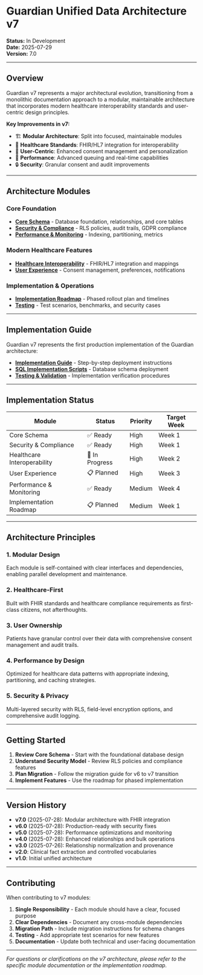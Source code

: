 # Guardian Unified Data Architecture v7

**Status:** In Development  
**Date:** 2025-07-29  
**Version:** 7.0  

---

## Overview

Guardian v7 represents a major architectural evolution, transitioning from a monolithic documentation approach to a modular, maintainable architecture that incorporates modern healthcare interoperability standards and user-centric design principles.

**Key Improvements in v7:**
- 🏗️ **Modular Architecture**: Split into focused, maintainable modules
- 🏥 **Healthcare Standards**: FHIR/HL7 integration for interoperability
- 👤 **User-Centric**: Enhanced consent management and personalization
- 🚀 **Performance**: Advanced queuing and real-time capabilities
- 🔒 **Security**: Granular consent and audit improvements

---

## Architecture Modules

### Core Foundation
- **[Core Schema](./core-schema.md)** - Database foundation, relationships, and core tables
- **[Security & Compliance](./security-compliance.md)** - RLS policies, audit trails, GDPR compliance
- **[Performance & Monitoring](./performance-monitoring.md)** - Indexing, partitioning, metrics

### Modern Healthcare Features
- **[Healthcare Interoperability](./healthcare-interoperability.md)** - FHIR/HL7 integration and mappings
- **[User Experience](./user-experience.md)** - Consent management, preferences, notifications

### Implementation & Operations
- **[Implementation Roadmap](./implementation-roadmap.md)** - Phased rollout plan and timelines
- **[Testing](./testing/)** - Test scenarios, benchmarks, and security cases

---

## Implementation Guide

Guardian v7 represents the first production implementation of the Guardian architecture:

- **[Implementation Guide](../implementation-guides/v7-implementation.md)** - Step-by-step deployment instructions
- **[SQL Implementation Scripts](../implementation-guides/sql-scripts/)** - Database schema deployment
- **[Testing & Validation](../implementation-guides/testing-validation/)** - Implementation verification procedures

---

## Implementation Status

| Module | Status | Priority | Target Week |
|--------|--------|----------|-------------|
| Core Schema | ✅ Ready | High | Week 1 |
| Security & Compliance | ✅ Ready | High | Week 1 |
| Healthcare Interoperability | 🚧 In Progress | High | Week 2 |
| User Experience | 📋 Planned | High | Week 3 |
| Performance & Monitoring | ✅ Ready | Medium | Week 4 |
| Implementation Roadmap | 📋 Planned | Medium | Week 1 |

---

## Architecture Principles

### 1. **Modular Design**
Each module is self-contained with clear interfaces and dependencies, enabling parallel development and maintenance.

### 2. **Healthcare-First**
Built with FHIR standards and healthcare compliance requirements as first-class citizens, not afterthoughts.

### 3. **User Ownership**
Patients have granular control over their data with comprehensive consent management and audit trails.

### 4. **Performance by Design**
Optimized for healthcare data patterns with appropriate indexing, partitioning, and caching strategies.

### 5. **Security & Privacy**
Multi-layered security with RLS, field-level encryption options, and comprehensive audit logging.

---

## Getting Started

1. **Review Core Schema** - Start with the foundational database design
2. **Understand Security Model** - Review RLS policies and compliance features  
3. **Plan Migration** - Follow the migration guide for v6 to v7 transition
4. **Implement Features** - Use the roadmap for phased implementation

---

## Version History

- **v7.0** (2025-07-28): Modular architecture with FHIR integration
- **v6.0** (2025-07-28): Production-ready with security fixes
- **v5.0** (2025-07-28): Performance optimizations and monitoring
- **v4.0** (2025-07-28): Enhanced relationships and bulk operations
- **v3.0** (2025-07-26): Relationship normalization and provenance
- **v2.0**: Clinical fact extraction and controlled vocabularies
- **v1.0**: Initial unified architecture

---

## Contributing

When contributing to v7 modules:

1. **Single Responsibility** - Each module should have a clear, focused purpose
2. **Clear Dependencies** - Document any cross-module dependencies
3. **Migration Path** - Include migration instructions for schema changes
4. **Testing** - Add appropriate test scenarios for new features
5. **Documentation** - Update both technical and user-facing documentation

---

*For questions or clarifications on the v7 architecture, please refer to the specific module documentation or the implementation roadmap.*